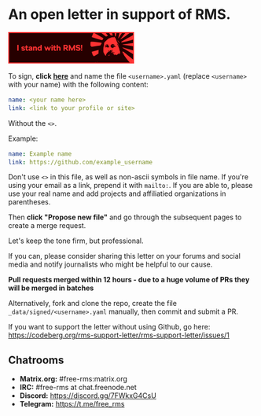 # An open letter in support of RMS.
 ![Add this badge to your repo!](assets/badge-64-w-border.png)

To sign, **click [here](https://github.com/rms-support-letter/rms-support-letter.github.io/new/master/_data/signed)** and name the file `<username>.yaml` (replace `<username>` with your name) with the following content:

```yaml
name: <your name here>
link: <link to your profile or site>
```

Without the `<>`.

Example:
```yaml
name: Example name
link: https://github.com/example_username
```

Don't use `<>` in this file, as well as non-ascii symbols in file name.
If you're using your email as a link, prepend it with `mailto:`.
If you are able to, please use your real name and add projects and affiliatied organizations in parentheses.

Then **click "Propose new file"** and go through the subsequent pages to create a merge request.

Let's keep the tone firm, but professional.

If you can, please consider sharing this letter on your forums and social media and notify journalists who might be helpful to our cause.

**Pull requests merged within 12 hours - due to a huge volume of PRs they will be merged in batches**

Alternatively, fork and clone the repo, create the file `_data/signed/<username>.yaml` manually, then commit and submit a PR.

If you want to support the letter without using Github, go here: https://codeberg.org/rms-support-letter/rms-support-letter/issues/1

## Chatrooms

- **Matrix.org:** #free-rms:matrix.org
- **IRC:** #free-rms at chat.freenode.net
- **Discord:** https://discord.gg/7FWkxG4CsU
- **Telegram:** https://t.me/free_rms
